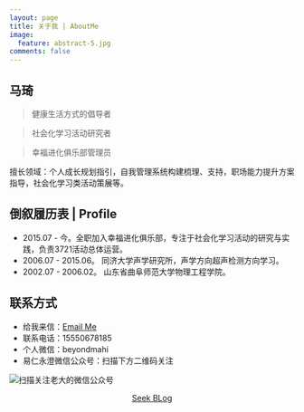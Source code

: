 ```yaml
---
layout: page
title: 关于我 | AboutMe
image:
  feature: abstract-5.jpg
comments: false
---
```


## 马琦

> 健康生活方式的倡导者

> 社会化学习活动研究者

> 幸福进化俱乐部管理员

擅长领域：个人成长规划指引，自我管理系统构建梳理、支持，职场能力提升方案指导，社会化学习类活动策展等。

## 倒叙履历表 | Profile

* 2015.07 - 今。全职加入幸福进化俱乐部，专注于社会化学习活动的研究与实践，负责3721活动总体运营。
* 2006.07 - 2015.06。 同济大学声学研究所，声学方向超声检测方向学习。
* 2002.07 - 2006.02。 山东省曲阜师范大学物理工程学院。

## 联系方式

* 给我来信：[Email Me](mailto:maqilink@qq.com)
* 联系电话：15550678185
* 个人微信：beyondmahi
* 易仁永澄微信公众号：扫描下方二维码关注

![扫描关注老大的微信公众号](http://77fm42.com1.z0.glb.clouddn.com/yyavatar.jpg)


<div markdown="0"><center><a href="http://blog.hiddenwangcc.com" class="btn btn-info">Seek BLog</a></center></div>
